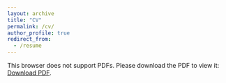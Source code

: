 ```yaml
---
layout: archive
title: "CV"
permalink: /cv/
author_profile: true
redirect_from:
  - /resume
---
```


<object data="../files/cv.pdf" type="application/pdf" width="700px" height="700px">
    <!--
<embed src="../files/cv.pdf">
-->
        <p>This browser does not support PDFs. Please download the PDF to view it: <a href="../files/cv.pdf">Download PDF</a>.</p>
    <!--</embed>-->
</object>
